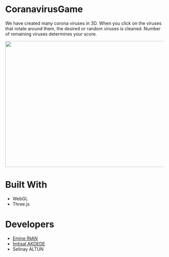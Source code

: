 # CoranavirusGame

We have created many corona viruses in 3D. When you click on the viruses that rotate around them, the desired or random viruses is cleaned. 
Number of remaining viruses determines your score.

<img src=https://user-images.githubusercontent.com/56589369/105635105-55945800-5e72-11eb-93df-04500382bca8.png height="400" width="900">

# Built With

- WebGL
- Three.js

# Developers
- [Emine İNAN](https://github.com/emineinan) 
- [İmtisal AKDEDE](https://github.com/akdedeimtisal) 
- Selinay ALTUN 
